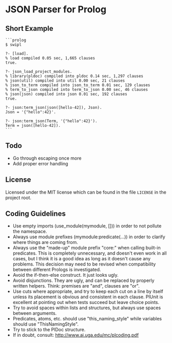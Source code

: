 # JSON Parser for Prolog

## Short Example

	```prolog
	$ swipl

	?- [load].
	% load compiled 0.05 sec, 1,665 clauses
	true.

	?- json_load_project_modules.
	% library(pldoc) compiled into pldoc 0.14 sec, 1,297 clauses
	% json(util) compiled into util 0.00 sec, 21 clauses
	% json_to_term compiled into json_to_term 0.01 sec, 129 clauses
	% term_to_json compiled into term_to_json 0.00 sec, 46 clauses
	% json(json) compiled into json 0.01 sec, 192 clauses
	true.

	?- json:term_json(json([hello-42]), Json).
	Json = '{"hello":42}'.

	?- json:term_json(Term, '{"hello":42}').
	Term = json([hello-42]).
	```

## Todo

 * Go through escaping once more
 * Add proper error handling

## License

Licensed under the MIT license which can be found in the file
`LICENSE` in the project root.

## Coding Guidelines

 * Use empty imports (use_module(mymodule, [])) in order to not
   pollute the namespace.
 * Always use module prefixes (mymodule:predicate(...)) in order to
   clarify where things are coming from.
 * Always use the "made-up" module prefix "core:" when calling
   built-in predicates. This is completely unnecessary, and doesn't even
   work in all cases, but I think it is a good idea as long as it doesn't
   cause any problems. This decision may need to be revised when
   compatibility between different Prologs is investigated.
 * Avoid the if-then-else construct. It just looks ugly.
 * Avoid disjunctions. They are ugly, and can be replaced by properly
   written helpers. Think: premises are "and", clauses are "or".
 * Use cuts where appropriate, and try to keep each cut on a line by
   itself unless its placement is obvious and consistent in each clause.
   PlUnit is excellent at pointing out when tests succeed but leave
   choice points.
 * Try to avoid spaces within lists and structures, but always use
   spaces between arguments.
 * Predicates, atoms, etc. should use "this_naming_style" while variables
   should use "ThisNamingStyle".
 * Try to stick to the PlDoc structure.
 * If in doubt, consult: <http://www.ai.uga.edu/mc/plcoding.pdf>
